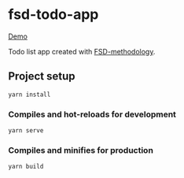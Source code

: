 # fsd-todo-app

[Demo](http://fsd-todo-app.dimasi.online/)

Todo list app created with [FSD-methodology](https://feature-sliced.design/).

## Project setup
```
yarn install
```

### Compiles and hot-reloads for development
```
yarn serve
```

### Compiles and minifies for production
```
yarn build
```
